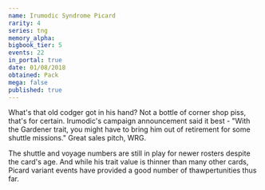 ```yaml
---
name: Irumodic Syndrome Picard
rarity: 4
series: tng
memory_alpha:
bigbook_tier: 5
events: 22
in_portal: true
date: 01/08/2018
obtained: Pack
mega: false
published: true
---
```


What's that old codger got in his hand? Not a bottle of corner shop piss, that's for certain. Irumodic's campaign announcement said it best - "With the Gardener trait, you might have to bring him out of retirement for some shuttle missions." Great sales pitch, WRG.

The shuttle and voyage numbers are still in play for newer rosters despite the card's age. And while his trait value is thinner than many other cards, Picard variant events have provided a good number of thawpertunities thus far.
